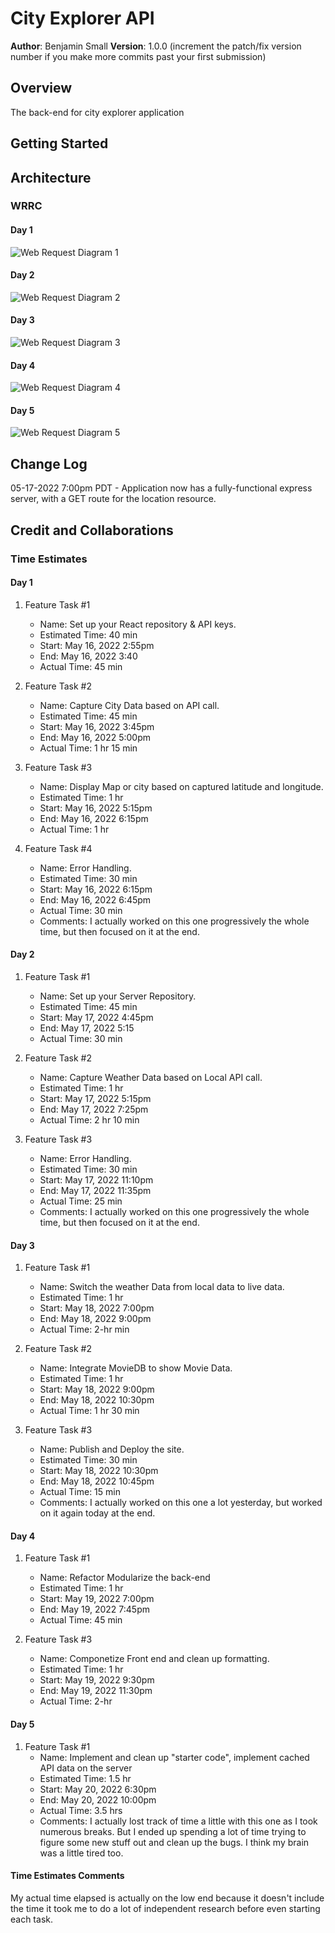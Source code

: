 # City Explorer API

**Author**: Benjamin Small
**Version**: 1.0.0 (increment the patch/fix version number if you make more commits past your first submission)

## Overview

The back-end for city explorer application

## Getting Started
<!-- What are the steps that a user must take in order to build this app on their own machine and get it running? -->

## Architecture
<!-- Provide a detailed description of the application design. What technologies (languages, libraries, etc) you're using, and any other relevant design information. -->

### WRRC

#### Day 1

![Web Request Diagram 1](img/API-Diagram-1.png)

#### Day 2

![Web Request Diagram 2](img/API-Diagram-2.png)

#### Day 3

![Web Request Diagram 3](img/API-Diagram-3.png)

#### Day 4

![Web Request Diagram 4](img/API-Diagram-4.png)

#### Day 5

![Web Request Diagram 5](img/API-Diagram-5.png)

## Change Log
<!-- Use this area to document the iterative changes made to your application as each feature is successfully implemented. Use time stamps. Here's an example: -->

05-17-2022 7:00pm PDT - Application now has a fully-functional express server, with a GET route for the location resource.

## Credit and Collaborations

### Time Estimates

#### Day 1

1. Feature Task #1
   - Name: Set up your React repository & API keys.
   - Estimated Time: 40 min
   - Start: May 16, 2022 2:55pm
   - End: May 16, 2022 3:40
   - Actual Time: 45 min

2. Feature Task #2
   - Name: Capture City Data based on API call.
   - Estimated Time: 45 min
   - Start: May 16, 2022 3:45pm
   - End: May 16, 2022 5:00pm
   - Actual Time: 1 hr 15 min

3. Feature Task #3
   - Name: Display Map or city based on captured latitude and longitude.
   - Estimated Time: 1 hr
   - Start: May 16, 2022 5:15pm
   - End: May 16, 2022 6:15pm
   - Actual Time: 1 hr

4. Feature Task #4
   - Name: Error Handling.
   - Estimated Time: 30 min
   - Start: May 16, 2022 6:15pm
   - End: May 16, 2022 6:45pm
   - Actual Time: 30 min
   - Comments: I actually worked on this one progressively the whole time, but then focused on it at the end.

#### Day 2

1. Feature Task #1
   - Name: Set up your Server Repository.
   - Estimated Time: 45 min
   - Start: May 17, 2022 4:45pm
   - End: May 17, 2022 5:15
   - Actual Time: 30 min

2. Feature Task #2
   - Name: Capture Weather Data based on Local API call.
   - Estimated Time: 1 hr
   - Start: May 17, 2022 5:15pm
   - End: May 17, 2022 7:25pm
   - Actual Time: 2 hr 10 min

3. Feature Task #3
   - Name: Error Handling.
   - Estimated Time: 30 min
   - Start: May 17, 2022 11:10pm
   - End: May 17, 2022 11:35pm
   - Actual Time: 25 min
   - Comments: I actually worked on this one progressively the whole time, but then focused on it at the end.

#### Day 3

1. Feature Task #1
   - Name: Switch the weather Data from local data to live data.
   - Estimated Time: 1 hr
   - Start: May 18, 2022 7:00pm
   - End: May 18, 2022 9:00pm
   - Actual Time: 2-hr min

2. Feature Task #2
   - Name: Integrate MovieDB to show Movie Data.
   - Estimated Time: 1 hr
   - Start: May 18, 2022 9:00pm
   - End: May 18, 2022 10:30pm
   - Actual Time: 1 hr 30 min

3. Feature Task #3
   - Name: Publish and Deploy the site.
   - Estimated Time: 30 min
   - Start: May 18, 2022 10:30pm
   - End: May 18, 2022 10:45pm
   - Actual Time: 15 min
   - Comments: I actually worked on this one a lot yesterday, but worked on it again today at the end.

#### Day 4

1. Feature Task #1
   - Name: Refactor Modularize the back-end
   - Estimated Time: 1 hr
   - Start: May 19, 2022 7:00pm
   - End: May 19, 2022 7:45pm
   - Actual Time: 45 min

2. Feature Task #3
   - Name: Componetize Front end and clean up formatting.
   - Estimated Time: 1 hr
   - Start: May 19, 2022 9:30pm
   - End: May 19, 2022 11:30pm
   - Actual Time: 2-hr

#### Day 5

1. Feature Task #1
   - Name: Implement and clean up "starter code", implement cached API data on the server
   - Estimated Time: 1.5 hr
   - Start: May 20, 2022 6:30pm
   - End: May 20, 2022 10:00pm
   - Actual Time: 3.5 hrs
   - Comments: I actually lost track of time a little with this one as I took numerous breaks. But I ended up spending a lot of time trying to figure some new stuff out and clean up the bugs. I think my brain was a little tired too.

#### Time Estimates Comments

My actual time elapsed is actually on the low end because it doesn't include the time it took me to do a lot of independent research before even starting each task.
